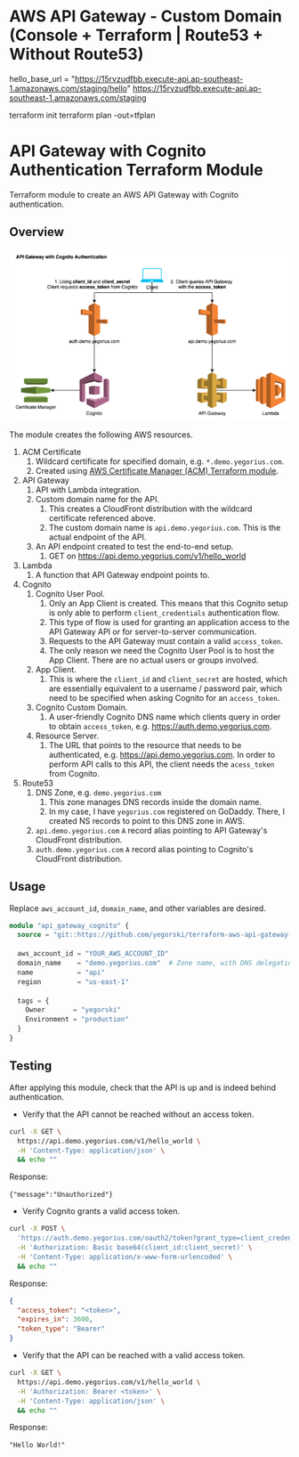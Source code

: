 # AWS API Gateway - Custom Domain (Console + Terraform | Route53 + Without Route53)

hello_base_url = "https://15rvzudfbb.execute-api.ap-southeast-1.amazonaws.com/staging/hello"
https://15rvzudfbb.execute-api.ap-southeast-1.amazonaws.com/staging


terraform init
terraform plan -out=tfplan



# API Gateway with Cognito Authentication Terraform Module

Terraform module to create an AWS API Gateway with Cognito authentication.

## Overview

![aws-api-gateway-cognito-authentication](files/aws-api-gateway-cognito-authentication.png)

The module creates the following AWS resources.

1. ACM Certificate
   1. Wildcard certificate for specified domain, e.g. `*.demo.yegorius.com`.
   1. Created using [AWS Certificate Manager (ACM) Terraform module][].
1. API Gateway
   1. API with Lambda integration.
   1. Custom domain name for the API.
      1. This creates a CloudFront distribution with the wildcard certificate referenced above.
      1. The custom domain name is `api.demo.yegorius.com`. This is the actual endpoint of the API.
   1. An API endpoint created to test the end-to-end setup.
      1. GET on <https://api.demo.yegorius.com/v1/hello_world>
1. Lambda
   1. A function that API Gateway endpoint points to.
1. Cognito
   1. Cognito User Pool.
      1. Only an App Client is created. This means that this Cognito setup is only able to perform `client_credentials` authentication flow.
      1. This type of flow is used for granting an application access to the API Gateway API or for server-to-server communication.
      1. Requests to the API Gateway must contain a valid `access_token`.
      1. The only reason we need the Cognito User Pool is to host the App Client. There are no actual users or groups involved.
   1. App Client.
      1. This is where the `client_id` and `client_secret` are hosted, which are essentially equivalent to a username / password pair, which need to be specified when asking Cognito for an `access_token`.
   1. Cognito Custom Domain.
      1. A user-friendly Cognito DNS name which clients query in order to obtain `access_token`, e.g. <https://auth.demo.yegorius.com>.
   1. Resource Server.
      1. The URL that points to the resource that needs to be authenticated, e.g. <https://api.demo.yegorius.com>. In order to perform API calls to this API, the client needs the `acess_token` from Cognito.
1. Route53
   1. DNS Zone, e.g. `demo.yegorius.com`
      1. This zone manages DNS records inside the domain name.
      1. In my case, I have `yegorius.com` registered on GoDaddy. There, I created NS records to point to this DNS zone in AWS.
   1. `api.demo.yegorius.com` `A` record alias pointing to API Gateway's CloudFront distribution.
   1. `auth.demo.yegorius.com` `A` record alias pointing to Cognito's CloudFront distribution.

## Usage

Replace `aws_account_id`, `domain_name`, and other variables are desired.

```terraform
module "api_gateway_cognito" {
  source = "git::https://github.com/yegorski/terraform-aws-api-gateway-cognito.git?ref=master"

  aws_account_id = "YOUR_AWS_ACCOUNT_ID"
  domain_name    = "demo.yegorius.com"  # Zone name, with DNS delegation from your DNS provider
  name           = "api"
  region         = "us-east-1"

  tags = {
    Owner       = "yegorski"
    Environment = "production"
  }
}
```

## Testing

After applying this module, check that the API is up and is indeed behind authentication.

- Verify that the API cannot be reached without an access token.

```bash
curl -X GET \
  https://api.demo.yegorius.com/v1/hello_world \
  -H 'Content-Type: application/json' \
  && echo ""
```

Response:

`{"message":"Unauthorized"}`

- Verify Cognito grants a valid access token.

```bash
curl -X POST \
  'https://auth.demo.yegorius.com/oauth2/token?grant_type=client_credentials' \
  -H 'Authorization: Basic base64(client_id:client_secret)' \
  -H 'Content-Type: application/x-www-form-urlencoded' \
  && echo ""
```

Response:

```json
{
  "access_token": "<token>",
  "expires_in": 3600,
  "token_type": "Bearer"
}
```

- Verify that the API can be reached with a valid access token.

```bash
curl -X GET \
  https://api.demo.yegorius.com/v1/hello_world \
  -H 'Authorization: Bearer <token>' \
  -H 'Content-Type: application/json' \
  && echo ""
```

Response:

`"Hello World!"`

[aws certificate manager (acm) terraform module]: https://github.com/terraform-aws-modules/terraform-aws-acm
[cognito aws service]: https://console.aws.amazon.com/cognito/home?region=us-east-1
[route53 aws service]: https://console.aws.amazon.com/route53/home?region=us-east-1
